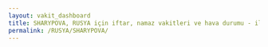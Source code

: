 ```yaml
---
layout: vakit_dashboard
title: SHARYPOVA, RUSYA için iftar, namaz vakitleri ve hava durumu - ilçe/eyalet seç
permalink: /RUSYA/SHARYPOVA/
---
```


<script type="text/javascript">
  var GLOBAL_COUNTRY = 'RUSYA';
  var GLOBAL_CITY = 'SHARYPOVA';
  var GLOBAL_STATE = '';
  var lat = 72;
  var lon = 21;
</script>
